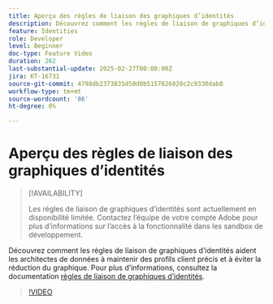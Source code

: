 ```yaml
---
title: Aperçu des règles de liaison des graphiques d’identités
description: Découvrez comment les règles de liaison de graphiques d’identités aident les architectes de données à maintenir des profils client précis et à éviter la réduction du graphique.
feature: Identities
role: Developer
level: Beginner
doc-type: Feature Video
duration: 262
last-substantial-update: 2025-02-27T00:00:00Z
jira: KT-16731
source-git-commit: 4798db2373835d50d0b5157626820c2c9330dab8
workflow-type: tm+mt
source-wordcount: '86'
ht-degree: 0%

---
```



# Aperçu des règles de liaison des graphiques d’identités

>[!AVAILABILITY]
>
>Les règles de liaison de graphiques d’identités sont actuellement en disponibilité limitée. Contactez l’équipe de votre compte Adobe pour plus d’informations sur l’accès à la fonctionnalité dans les sandbox de développement.

Découvrez comment les règles de liaison de graphiques d’identités aident les architectes de données à maintenir des profils client précis et à éviter la réduction du graphique. Pour plus d’informations, consultez la documentation [règles de liaison de graphiques d’identités](https://experienceleague.adobe.com/fr/docs/experience-platform/identity/features/identity-graph-linking-rules/overview).

>[!VIDEO](https://video.tv.adobe.com/v/3448250/?learn=on&enablevpops)
